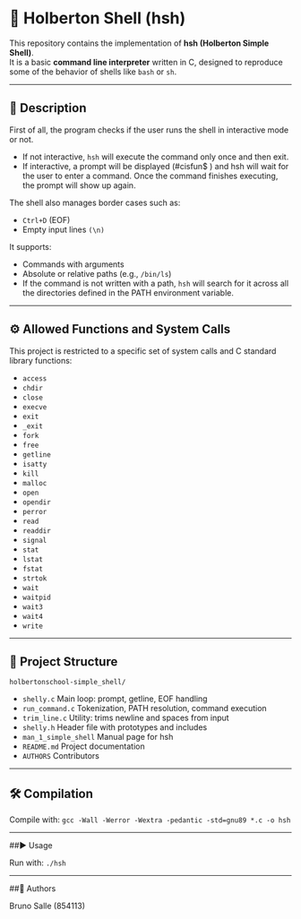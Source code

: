 # 🐚 Holberton Shell (hsh)

This repository contains the implementation of **hsh (Holberton Simple Shell)**.  
It is a basic **command line interpreter** written in C, designed to reproduce some of the behavior of shells like `bash` or `sh`.

---

## 📖 Description

First of all, the program checks if the user runs the shell in interactive mode or not.

- If not interactive, `hsh` will execute the command only once and then exit.
- If interactive, a prompt will be displayed (#cisfun$ ) and hsh will wait for the user to enter a command. Once the command finishes executing, the prompt will show up again.

The shell also manages border cases such as:

- `Ctrl+D` (EOF)
- Empty input lines `(\n)`

It supports:

- Commands with arguments
- Absolute or relative paths (e.g., `/bin/ls`)
- If the command is not written with a path, `hsh` will search for it across all the directories defined in the PATH environment variable.

---

## ⚙️ Allowed Functions and System Calls

This project is restricted to a specific set of system calls and C standard library functions:

- `access`
- `chdir`
- `close`
- `execve`
- `exit`
- `_exit`  
- `fork`
- `free`
- `getline`
- `isatty`
- `kill`
- `malloc`  
- `open`
- `opendir`
- `perror`
- `read`
- `readdir`
- `signal`  
- `stat`
- `lstat`
- `fstat`
- `strtok`
- `wait`
- `waitpid`
- `wait3`
- `wait4`
- `write`

---

## 📂 Project Structure

`holbertonschool-simple_shell/`

- `shelly.c` Main loop: prompt, getline, EOF handling
- `run_command.c` Tokenization, PATH resolution, command execution
- `trim_line.c` Utility: trims newline and spaces from input
- `shelly.h` Header file with prototypes and includes
- `man_1_simple_shell` Manual page for hsh
- `README.md` Project documentation
- `AUTHORS` Contributors

---

## 🛠️ Compilation

Compile with:
`gcc -Wall -Werror -Wextra -pedantic -std=gnu89 *.c -o hsh`

---

##▶️ Usage

Run with:
`./hsh`

---

##👥 Authors

Bruno Salle (854113)
